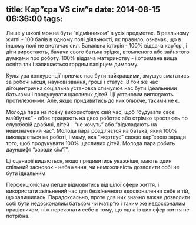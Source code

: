 title: Кар”єра VS сім”я
date: 2014-08-15 06:36:00
tags:
---
Лише у школі можна бути “відмінником” в усіх предметах. В реальному житті - 100 балів в одному полі діяльності, як правило, означає, що в іншому полі не вистачає сил. Банальна історія - 100% віддача кар”єрі, і діти виростають, бачачи свого батька зрідка, втомленого або зайнятого думками про роботу. 100% віддача материнству - і отримана вища освіта так і залишається гордим папірцем димлому.

Культура конкуренції привчає нас бути найкращими, змушує змагатись за робочі місця, наукові звання, гроші і статус. В той же час дітоцентрична соціальна установка стимулює нас бути ідеальними батьками і продукувати щасливих дітей. Ці установки виглядають протилежними. Але, якщо придивитись до них ближче, такими не є.

Молода пара на повну використовує свій час, щоб “будувати своє майбутнє” - обоє працюють на двох роботах або стрімко зростають по службовій драбині, дітей - “не хочуть” або “відкладають на невизначений час”.
Молода пара розділяєтся на батька, який 100% викладається на роботі, і маму, яка “жертвує” своєю кар”єрою заради того, щоб продукувати 100% щасливих дітей.
Молода пара робить дауншифт “заради сім”ї”.

Ці сценарії видаються, якщо придивитись уважніше, мають один спільний засновок - небажання, чи неможливість дозволити собі не бути ідеальним.

Перфекціоністам легше відмовитись від цілої сфери життя, і використати звільнений час для безкінечного вдосконалення себе в тій, що залишилась. Парадоксально, проте для них значно важче дозволити собі бути недосконалим батьком чи матір”ю і таким же недосконалим працівником, ніж  переконати себе в тому, що одна із цих сфер життя не потрібна.
